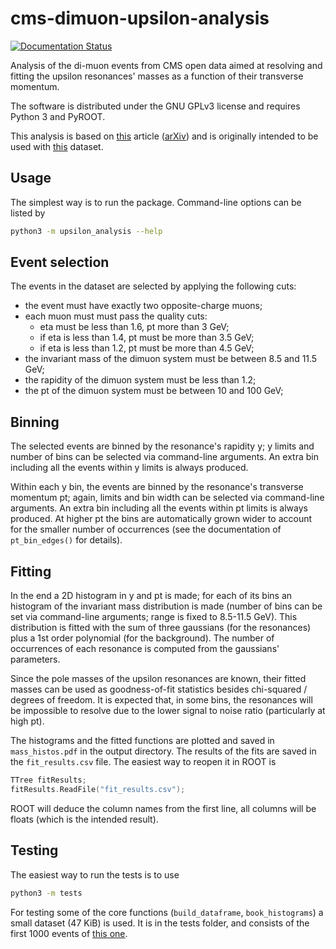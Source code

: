 # cms-dimuon-upsilon-analysis
[![Documentation Status](https://readthedocs.org/projects/cms-dimuon-upsilon-analysis/badge/?version=latest)](https://cms-dimuon-upsilon-analysis.readthedocs.io/en/latest/?badge=latest)
<!--- This line is left for CI badge, just in case running ROOT proves feasible with some engine. Note that docs/readme.rst includes this markdown file from the fourth line on, so the title and the badges (and also this comment) are conveniently excluded. -->

Analysis of the di-muon events from CMS open data aimed at resolving and
fitting the upsilon resonances' masses as a function of their transverse
momentum.

The software is distributed under the GNU GPLv3 license and requires Python 3
and PyROOT.

This analysis is based on
[this](https://twiki.cern.ch/twiki/bin/view/CMSPublic/PhysicsResultsBPH12006)
article ([arXiv](https://arxiv.org/abs/1501.07750)) and is originally intended
to be used with [this](http://opendata.web.cern.ch/record/12341) dataset.

## Usage
The simplest way is to run the package. Command-line options can be listed by
```bash
python3 -m upsilon_analysis --help
```

## Event selection
The events in the dataset are selected by applying the following cuts:
 - the event must have exactly two opposite-charge muons;
 - each muon must must pass the quality cuts:
    - eta must be less than 1.6, pt more than 3 GeV;
    - if eta is less than 1.4, pt must be more than 3.5 GeV;
    - if eta is less than 1.2, pt must be more than 4.5 GeV;
 - the invariant mass of the dimuon system must be between 8.5 and 11.5 GeV;
 - the rapidity of the dimuon system must be less than 1.2;
 - the pt of the dimuon system must be between 10 and 100 GeV;

## Binning
The selected events are binned by the resonance's rapidity y; y limits and
number of bins can be selected via command-line arguments. An extra bin
including all the events within y limits is always produced.

Within each y bin, the events are binned by the resonance's transverse momentum
pt; again, limits and bin width can be selected via command-line arguments. An
extra bin including all the events within pt limits is always produced. At
higher pt the bins are automatically grown wider to account for the smaller
number of occurrences (see the documentation of `pt_bin_edges()` for details).

## Fitting
In the end a 2D histogram in y and pt is made; for each of its bins an
histogram of the invariant mass distribution is made (number of bins can be
set via command-line arguments; range is fixed to 8.5-11.5 GeV). This
distribution is fitted with the sum of three gaussians (for the resonances)
plus a 1st order polynomial (for the background). The number of occurrences of
each resonance is computed from the gaussians' parameters.

Since the pole masses of the upsilon resonances are known, their fitted masses
can be used as goodness-of-fit statistics besides chi-squared / degrees of
freedom. It is expected that, in some bins, the resonances will be impossible
to resolve due to the lower signal to noise ratio (particularly at high pt).

The histograms and the fitted functions are plotted and saved in
`mass_histos.pdf` in the output directory. The results of the fits are saved in
the `fit_results.csv` file. The easiest way to reopen it in ROOT is
```C++
TTree fitResults;
fitResults.ReadFile("fit_results.csv");
```
ROOT will deduce the column names from the first line, all columns will be
floats (which is the intended result).

## Testing
The easiest way to run the tests is to use
```bash
python3 -m tests
```

For testing some of the core functions (`build_dataframe`, `book_histograms`) a
small dataset (47 KiB) is used. It is in the tests folder, and consists of the
first 1000 events of [this one](http://opendata.web.cern.ch/record/12341).
